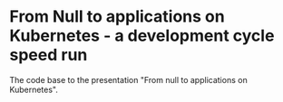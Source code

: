 # From Null to applications on Kubernetes - a development cycle speed run

The code base to the presentation "From null to applications on Kubernetes".

